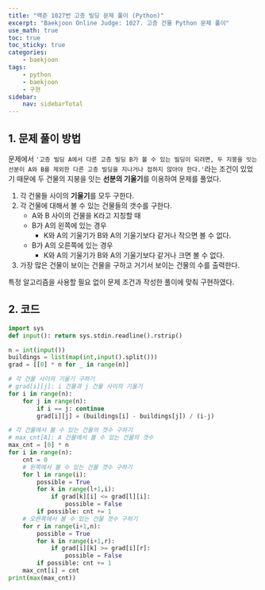 ```yaml
---
title: "백준 1027번 고층 빌딩 문제 풀이 (Python)"
excerpt: "Baekjoon Online Judge: 1027. 고층 건물 Python 문제 풀이"
use_math: true
toc: true
toc_sticky: true
categories:
    - baekjoon
tags:
    - python
    - baekjoon
    - 구현
sidebar:
    nav: sidebarTotal
---
```

## 1. 문제 풀이 방법
문제에서 `'고층 빌딩 A에서 다른 고층 빌딩 B가 볼 수 있는 빌딩이 되려면, 두 지붕을 잇는 선분이 A와 B를 제외한 다른 고층 빌딩을 지나거나 접하지 않아야 한다.'`라는 조건이 있었기 때문에 두 건물의 지붕을 잇는 **선분의 기울기**를 이용하여 문제를 풀었다.

1. 각 건물들 사이의 **기울기**를 모두 구한다.
2. 각 건물에 대해서 볼 수 있는 건물들의 갯수를 구한다.
    * A와 B 사이의 건물을 K라고 지칭할 때
    * B가 A의 왼쪽에 있는 경우
        * K와 A의 기울기가 B와 A의 기울기보다 같거나 작으면 볼 수 없다.
    * B가 A의 오른쪽에 있는 경우
        * K와 A의 기울기가 B와 A의 기울기보다 같거나 크면 볼 수 없다.
3. 가장 많은 건물이 보이는 건물을 구하고 거기서 보이는 건물의 수를 출력한다.

특정 알고리즘을 사용할 필요 없이 문제 조건과 작성한 풀이에 맞춰 구현하였다.

## 2. 코드

```python
import sys
def input(): return sys.stdin.readline().rstrip()

n = int(input())
buildings = list(map(int,input().split()))
grad = [[0] * n for _ in range(n)]

# 각 건물 사이의 기울기 구하기
# grad[i][j]: i 건물과 j 건물 사이의 기울기
for i in range(n):
    for j in range(n):
        if i == j: continue
        grad[i][j] = (buildings[i] - buildings[j]) / (i-j)

# 각 건물에서 볼 수 있는 건물의 갯수 구하기
# max_cnt[A]: A 건물에서 볼 수 있는 건물의 갯수
max_cnt = [0] * n
for i in range(n):
    cnt = 0
    # 왼쪽에서 볼 수 있는 건물 갯수 구하기
    for l in range(i):
        possible = True
        for k in range(l+1,i):
            if grad[k][i] <= grad[l][i]:
                possible = False
        if possible: cnt += 1
    # 오른쪽에서 볼 수 있는 건물 갯수 구하기
    for r in range(i+1,n):
        possible = True
        for k in range(i+1,r):
            if grad[i][k] >= grad[i][r]:
                possible = False
        if possible: cnt += 1
    max_cnt[i] = cnt
print(max(max_cnt))
```
